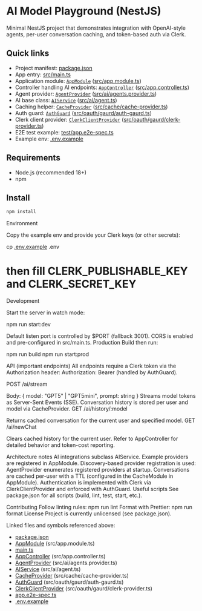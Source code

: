 # AI Model Playground (NestJS)

Minimal NestJS project that demonstrates integration with OpenAI-style agents, per-user conversation caching, and token-based auth via Clerk.

## Quick links

- Project manifest: [package.json](package.json)
- App entry: [src/main.ts](src/main.ts)
- Application module: [`AppModule`](src/app.module.ts) ([src/app.module.ts](src/app.module.ts))
- Controller handling AI endpoints: [`AppController`](src/app.controller.ts) ([src/app.controller.ts](src/app.controller.ts))
- Agent provider: [`AgentProvider`](src/ai/agents.provider.ts) ([src/ai/agents.provider.ts](src/ai/agents.provider.ts))
- AI base class: [`AIService`](src/ai/agent.ts) ([src/ai/agent.ts](src/ai/agent.ts))
- Caching helper: [`CacheProvider`](src/cache/cache-provider.ts) ([src/cache/cache-provider.ts](src/cache/cache-provider.ts))
- Auth guard: [`AuthGuard`](src/oauth/gaurd/auth-gaurd.ts) ([src/oauth/gaurd/auth-gaurd.ts](src/oauth/gaurd/auth-gaurd.ts))
- Clerk client provider: [`ClerkClientProvider`](src/oauth/gaurd/clerk-provider.ts) ([src/oauth/gaurd/clerk-provider.ts](src/oauth/gaurd/clerk-provider.ts))
- E2E test example: [test/app.e2e-spec.ts](test/app.e2e-spec.ts)
- Example env: [.env.example](.env.example)

## Requirements

- Node.js (recommended 18+)
- npm

## Install

```bash
npm install
```
Environment

Copy the example env and provide your Clerk keys (or other secrets):

cp [.env.example](http://_vscodecontentref_/0) .env
# then fill CLERK_PUBLISHABLE_KEY and CLERK_SECRET_KEY

Development

Start the server in watch mode:

npm run start:dev

Default listen port is controlled by $PORT (fallback 3001).
CORS is enabled and pre-configured in src/main.ts.
Production
Build then run:

npm run build
npm run start:prod

API (important endpoints)
All endpoints require a Clerk token via the Authorization header: Authorization: Bearer <token> (handled by AuthGuard).

POST /ai/stream

Body: { model: "GPT5" | "GPT5mini", prompt: string }
Streams model tokens as Server-Sent Events (SSE). Conversation history is stored per user and model via CacheProvider.
GET /ai/history/:model

Returns cached conversation for the current user and specified model.
GET /ai/newChat

Clears cached history for the current user.
Refer to AppController for detailed behavior and token-cost reporting.


Architecture notes
AI integrations subclass AIService. Example providers are registered in AppModule.
Discovery-based provider registration is used: AgentProvider enumerates registered providers at startup.
Conversations are cached per-user with a TTL (configured in the CacheModule in AppModule).
Authentication is implemented with Clerk via ClerkClientProvider and enforced with AuthGuard.
Useful scripts
See package.json for all scripts (build, lint, test, start, etc.).

Contributing
Follow linting rules: npm run lint
Format with Prettier: npm run format
License
Project is currently unlicensed (see package.json).


Linked files and symbols referenced above:
- [package.json](http://_vscodecontentref_/1)  
- [AppModule](http://_vscodecontentref_/2) (src/app.module.ts)  
- [main.ts](http://_vscodecontentref_/3)  
- [AppController](http://_vscodecontentref_/4) (src/app.controller.ts)  
- [AgentProvider](http://_vscodecontentref_/5) (src/ai/agents.provider.ts)  
- [AIService](http://_vscodecontentref_/6) (src/ai/agent.ts)  
- [CacheProvider](http://_vscodecontentref_/7) (src/cache/cache-provider.ts)  
- [AuthGuard](http://_vscodecontentref_/8) (src/oauth/gaurd/auth-gaurd.ts)  
- [ClerkClientProvider](http://_vscodecontentref_/9) (src/oauth/gaurd/clerk-provider.ts)  
- [app.e2e-spec.ts](http://_vscodecontentref_/10)  
- [.env.example](http://_vscodecontentref_/11)